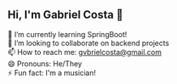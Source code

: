 ## Hi, I'm Gabriel Costa 👋 <br />

🌱 I’m currently learning SpringBoot! <br />
👯 I’m looking to collaborate on backend projects <br />
📫 How to reach me: gvbrielcosta@gmail.com <br />
😄 Pronouns: He/They <br />
⚡ Fun fact: I'm a musician!  <br />
